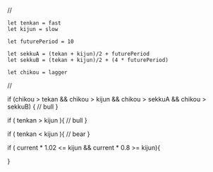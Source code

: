 //

    let tenkan = fast
    let kijun = slow

    let futurePeriod = 10

    let sekkuA = (tekan + kijun)/2 + futurePeriod
    let sekkuB = (tekan + kijun)/2 + (4 * futurePeriod)

    let chikou = lagger


//


if (chikou > tekan &&
    chikou > kijun &&
    chikou > sekkuA &&
    chikou > sekkuB) {
        // bull
    }

if ( tenkan > kijun ){
    // bull
}

if ( tenkan < kijun ){
    // bear
}

if ( current * 1.02 <= kijun && current * 0.8 >= kijun){
    
}
